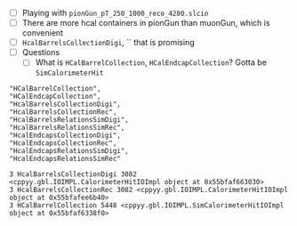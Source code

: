 - [ ] Playing with `pionGun_pT_250_1000_reco_4280.slcio`
- [ ] There are more hcal containers in pionGun than muonGun, which is convenient
- [ ] `HcalBarrelsCollectionDigi`, ``  that is promising
- [ ] Questions
  - [ ] What is `HCalBarrelCollection`, `HCalEndcapCollection`? Gotta be `SimCalorimeterHit`

```
"HCalBarrelCollection",
"HCalEndcapCollection",
"HcalBarrelsCollectionDigi",
"HcalBarrelsCollectionRec",
"HcalBarrelsRelationsSimDigi",
"HcalBarrelsRelationsSimRec",
"HcalEndcapsCollectionDigi",
"HcalEndcapsCollectionRec",
"HcalEndcapsRelationsSimDigi",
"HcalEndcapsRelationsSimRec"
```

```
3 HcalBarrelsCollectionDigi 3082 <cppyy.gbl.IOIMPL.CalorimeterHitIOImpl object at 0x55bfaf663030>
3 HcalBarrelsCollectionRec 3082 <cppyy.gbl.IOIMPL.CalorimeterHitIOImpl object at 0x55bfafee6b40>
3 HCalBarrelCollection 5448 <cppyy.gbl.IOIMPL.SimCalorimeterHitIOImpl object at 0x55bfaf6338f0>
```
